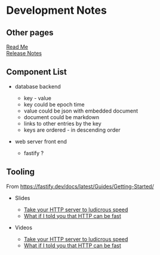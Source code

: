 # Development Notes

## Other pages

[Read Me](./readme.md)  
[Release Notes](./release-notes.md)

## Component List

* database backend
  * key - value
  * key could be epoch time
  * value could be json with embedded document
  * document could be markdown
  * links to other entries by the key
  * keys are ordered - in descending order

* web server front end
  * fastify ?

## Tooling

From <https://fastify.dev/docs/latest/Guides/Getting-Started/>

* Slides
  * [Take your HTTP server to ludicrous speed](https://mcollina.github.io/take-your-http-server-to-ludicrous-speed)
  * [What if I told you that HTTP can be fast](https://delvedor.github.io/What-if-I-told-you-that-HTTP-can-be-fast)

* Videos
  * [Take your HTTP server to ludicrous speed](https://www.youtube.com/watch?v%253D5z46jJZNe8k)
  * [What if I told you that HTTP can be fast](https://www.webexpo.net/prague2017/talk/what-if-i-told-you-that-http-can-be-fast/)
